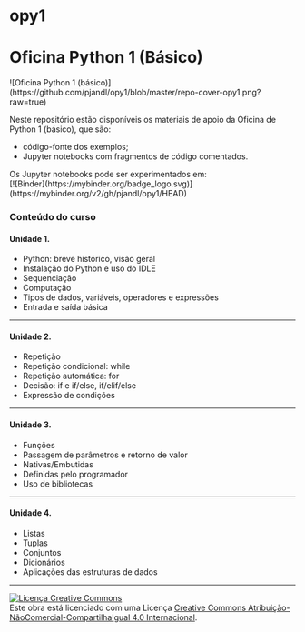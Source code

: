 # opy1
<h1>Oficina Python 1 (Básico)</h1>
![Oficina Python 1 (básico)](https://github.com/pjandl/opy1/blob/master/repo-cover-opy1.png?raw=true)
<p>Neste repositório estão disponíveis os materiais de apoio da Oficina de Python 1 (básico), que são:</p>
<ul>
<li>código-fonte dos exemplos;</li>
<li>Jupyter notebooks com fragmentos de código comentados.</li>
</ul>
<p>Os Jupyter notebooks pode ser experimentados em:<br/>
[![Binder](https://mybinder.org/badge_logo.svg)](https://mybinder.org/v2/gh/pjandl/opy1/HEAD)</p>

<h3>Conteúdo do curso</h3>

<h4>Unidade 1.</h4>
<ul>
<li>Python: breve histórico, visão geral</li>
<li>Instalação do Python e uso do IDLE</li>
<li>Sequenciação</li>
<li>Computação</li>
<li>Tipos de dados, variáveis, operadores e expressões</li>
<li>Entrada e saída básica</li>
</ul>
<hr/>
<h4>Unidade 2.</h4>
<ul>
<li>Repetição</li>
<li>Repetição condicional: while</li>
<li>Repetição automática: for</li>
<li>Decisão: if e if/else, if/elif/else</li>
<li>Expressão de condições</li>
</ul>
<hr/>
<h4>Unidade 3.</h4>
<ul>
<li>Funções</li>
<li>Passagem de parâmetros e retorno de valor</li>
<li>Nativas/Embutidas</li>
<li>Definidas pelo programador</li>
<li>Uso de bibliotecas</li>
</ul>
<hr/>
<h4>Unidade 4.</h4>
<ul>
<li>Listas</li>
<li>Tuplas</li>
<li>Conjuntos</li>
<li>Dicionários</li>
<li>Aplicações das estruturas de dados</li>
</ul>
<hr/>
<a rel="license" href="http://creativecommons.org/licenses/by-nc-sa/4.0/"><img alt="Licença Creative Commons" style="border-width:0" src="https://i.creativecommons.org/l/by-nc-sa/4.0/88x31.png" /></a><br />Este obra está licenciado com uma Licença <a rel="license" href="http://creativecommons.org/licenses/by-nc-sa/4.0/">Creative Commons Atribuição-NãoComercial-CompartilhaIgual 4.0 Internacional</a>.
